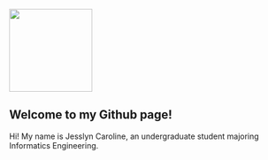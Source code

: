 <img src="https://regeld.com/desi/wp-content/uploads/2020/02/health_b_200224_05.png" style="width: 150px; height: auto"/> <h2>Welcome to my Github page!</h2>
Hi! My name is Jesslyn Caroline, an undergraduate student majoring Informatics Engineering.

<br/>
<br/>

